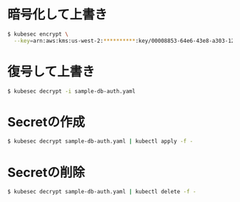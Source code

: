 # 暗号化して上書き
```bash
$ kubesec encrypt \
  --key=arn:aws:kms:us-west-2:**********:key/00008853-64e6-43e8-a303-125f7394e902 -i sample-db-auth.yaml
```

# 復号して上書き
```bash
$ kubesec decrypt -i sample-db-auth.yaml 
```
# Secretの作成
```bash
$ kubesec decrypt sample-db-auth.yaml | kubectl apply -f -
```

# Secretの削除
```bash
$ kubesec decrypt sample-db-auth.yaml | kubectl delete -f -
```